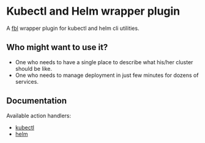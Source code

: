 # Kubectl and Helm wrapper plugin

A [fbl](https://www.npmjs.com/package/fbl) wrapper plugin for kubectl and helm cli utilities.

## Who might want to use it? 

- One who needs to have a single place to describe what his/her cluster should be like.
- One who needs to manage deployment in just few minutes for dozens of services.

## Documentation

Available action handlers:

- [kubectl](docs/kubectl.md)
- [helm](docs/helm.md)

 